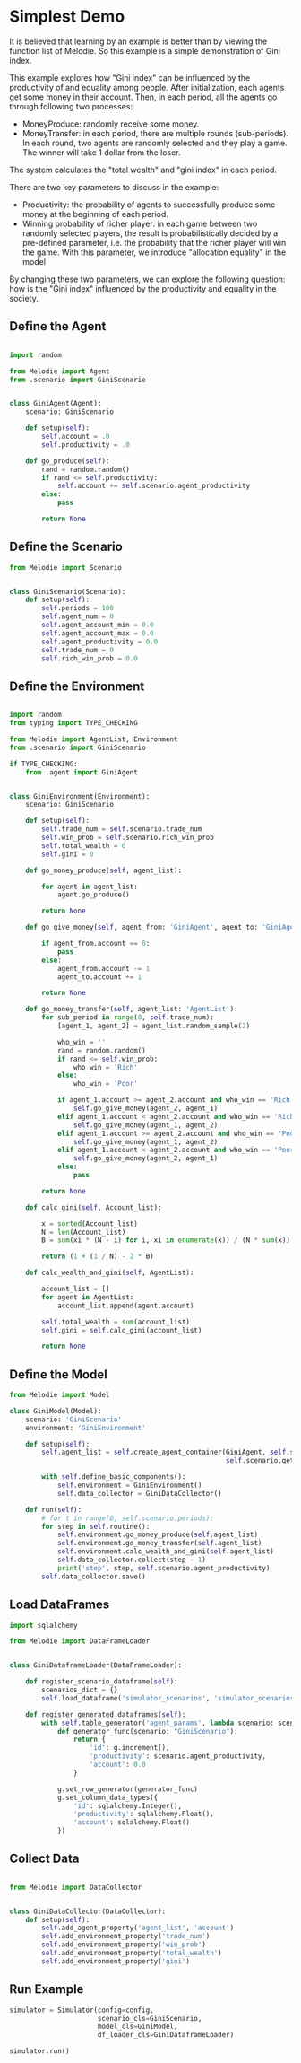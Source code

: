 Simplest Demo
=======================

It is believed that learning by an example is better than by viewing the function list of Melodie. So this example is a
simple demonstration of Gini index.

This example explores how "Gini index" can be influenced by the productivity of and equality among people. After
initialization, each agents get some money in their account. Then, in each period, all the agents go through following
two processes:

- MoneyProduce: randomly receive some money.
- MoneyTransfer: in each period, there are multiple rounds (sub-periods). In each round, two agents are randomly
  selected and they play a game. The winner will take 1 dollar from the loser.

The system calculates the "total wealth" and "gini index" in each period.

There are two key parameters to discuss in the example:

- Productivity: the probability of agents to successfully produce some money at the beginning of each period.
- Winning probability of richer player: in each game between two randomly selected players, the result is
  probabilistically decided by a pre-defined parameter, i.e. the probability that the richer player will win the game.
  With this parameter, we introduce "allocation equality" in the model

By changing these two parameters, we can explore the following question: how is the "Gini index" influenced by the
productivity and equality in the society.

## Define the Agent

```python

import random

from Melodie import Agent
from .scenario import GiniScenario


class GiniAgent(Agent):
    scenario: GiniScenario

    def setup(self):
        self.account = .0
        self.productivity = .0

    def go_produce(self):
        rand = random.random()
        if rand <= self.productivity:
            self.account += self.scenario.agent_productivity
        else:
            pass

        return None

```

## Define the Scenario

```python
from Melodie import Scenario


class GiniScenario(Scenario):
    def setup(self):
        self.periods = 100
        self.agent_num = 0
        self.agent_account_min = 0.0
        self.agent_account_max = 0.0
        self.agent_productivity = 0.0
        self.trade_num = 0
        self.rich_win_prob = 0.0
```

## Define the Environment

```python

import random
from typing import TYPE_CHECKING

from Melodie import AgentList, Environment
from .scenario import GiniScenario

if TYPE_CHECKING:
    from .agent import GiniAgent


class GiniEnvironment(Environment):
    scenario: GiniScenario

    def setup(self):
        self.trade_num = self.scenario.trade_num
        self.win_prob = self.scenario.rich_win_prob
        self.total_wealth = 0
        self.gini = 0

    def go_money_produce(self, agent_list):

        for agent in agent_list:
            agent.go_produce()

        return None

    def go_give_money(self, agent_from: 'GiniAgent', agent_to: 'GiniAgent'):

        if agent_from.account == 0:
            pass
        else:
            agent_from.account -= 1
            agent_to.account += 1

        return None

    def go_money_transfer(self, agent_list: 'AgentList'):
        for sub_period in range(0, self.trade_num):
            [agent_1, agent_2] = agent_list.random_sample(2)

            who_win = ''
            rand = random.random()
            if rand <= self.win_prob:
                who_win = 'Rich'
            else:
                who_win = 'Poor'

            if agent_1.account >= agent_2.account and who_win == 'Rich':
                self.go_give_money(agent_2, agent_1)
            elif agent_1.account < agent_2.account and who_win == 'Rich':
                self.go_give_money(agent_1, agent_2)
            elif agent_1.account >= agent_2.account and who_win == 'Poor':
                self.go_give_money(agent_1, agent_2)
            elif agent_1.account < agent_2.account and who_win == 'Poor':
                self.go_give_money(agent_2, agent_1)
            else:
                pass

        return None

    def calc_gini(self, Account_list):

        x = sorted(Account_list)
        N = len(Account_list)
        B = sum(xi * (N - i) for i, xi in enumerate(x)) / (N * sum(x))

        return (1 + (1 / N) - 2 * B)

    def calc_wealth_and_gini(self, AgentList):

        account_list = []
        for agent in AgentList:
            account_list.append(agent.account)

        self.total_wealth = sum(account_list)
        self.gini = self.calc_gini(account_list)

        return None
```

## Define the Model

```python
from Melodie import Model

class GiniModel(Model):
    scenario: 'GiniScenario'
    environment: 'GiniEnvironment'

    def setup(self):
        self.agent_list = self.create_agent_container(GiniAgent, self.scenario.agent_num,
                                                      self.scenario.get_registered_dataframe('agent_params'))

        with self.define_basic_components():
            self.environment = GiniEnvironment()
            self.data_collector = GiniDataCollector()

    def run(self):
        # for t in range(0, self.scenario.periods):
        for step in self.routine():
            self.environment.go_money_produce(self.agent_list)
            self.environment.go_money_transfer(self.agent_list)
            self.environment.calc_wealth_and_gini(self.agent_list)
            self.data_collector.collect(step - 1)
            print('step', step, self.scenario.agent_productivity)
        self.data_collector.save()

```

## Load DataFrames

```python
import sqlalchemy

from Melodie import DataFrameLoader


class GiniDataframeLoader(DataFrameLoader):

    def register_scenario_dataframe(self):
        scenarios_dict = {}
        self.load_dataframe('simulator_scenarios', 'simulator_scenarios.xlsx', scenarios_dict)

    def register_generated_dataframes(self):
        with self.table_generator('agent_params', lambda scenario: scenario.agent_num) as g:
            def generator_func(scenario: "GiniScenario"):
                return {
                    'id': g.increment(),
                    'productivity': scenario.agent_productivity,
                    'account': 0.0
                }

            g.set_row_generator(generator_func)
            g.set_column_data_types({
                'id': sqlalchemy.Integer(),
                'productivity': sqlalchemy.Float(),
                'account': sqlalchemy.Float()
            })

```

## Collect Data

```python

from Melodie import DataCollector


class GiniDataCollector(DataCollector):
    def setup(self):
        self.add_agent_property('agent_list', 'account')
        self.add_environment_property('trade_num')
        self.add_environment_property('win_prob')
        self.add_environment_property('total_wealth')
        self.add_environment_property('gini')
```

## Run Example

```python
simulator = Simulator(config=config,
                      scenario_cls=GiniScenario,
                      model_cls=GiniModel,
                      df_loader_cls=GiniDataframeLoader)

simulator.run()
```
